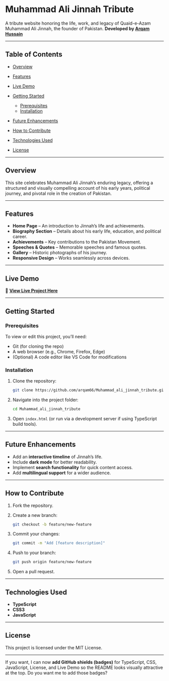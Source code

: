 

# Muhammad Ali Jinnah Tribute

A tribute website honoring the life, work, and legacy of Quaid-e-Azam Muhammad Ali Jinnah, the founder of Pakistan.
**Developed by [Arqam Hussain](https://github.com/arqam66)**

---

## Table of Contents

* [Overview](#overview)
* [Features](#features)
* [Live Demo](#live-demo)
* [Getting Started](#getting-started)

  * [Prerequisites](#prerequisites)
  * [Installation](#installation)
* [Future Enhancements](#future-enhancements)
* [How to Contribute](#how-to-contribute)
* [Technologies Used](#technologies-used)
* [License](#license)

---

## Overview

This site celebrates Muhammad Ali Jinnah’s enduring legacy, offering a structured and visually compelling account of his early years, political journey, and pivotal role in the creation of Pakistan.

---

## Features

* **Home Page** – An introduction to Jinnah’s life and achievements.
* **Biography Section** – Details about his early life, education, and political career.
* **Achievements** – Key contributions to the Pakistan Movement.
* **Speeches & Quotes** – Memorable speeches and famous quotes.
* **Gallery** – Historic photographs of his journey.
* **Responsive Design** – Works seamlessly across devices.

---

## Live Demo

🔗 **[View Live Project Here](https://arqam66.github.io/Muhammad_ali_jinnah_tribute/)**

---

## Getting Started

### Prerequisites

To view or edit this project, you’ll need:

* Git (for cloning the repo)
* A web browser (e.g., Chrome, Firefox, Edge)
* (Optional) A code editor like VS Code for modifications

### Installation

1. Clone the repository:

   ```bash
   git clone https://github.com/arqam66/Muhammad_ali_jinnah_tribute.git
   ```
2. Navigate into the project folder:

   ```bash
   cd Muhammad_ali_jinnah_tribute
   ```
3. Open `index.html` (or run via a development server if using TypeScript build tools).

---

## Future Enhancements

* Add an **interactive timeline** of Jinnah’s life.
* Include **dark mode** for better readability.
* Implement **search functionality** for quick content access.
* Add **multilingual support** for a wider audience.

---

## How to Contribute

1. Fork the repository.
2. Create a new branch:

   ```bash
   git checkout -b feature/new-feature
   ```
3. Commit your changes:

   ```bash
   git commit -m "Add [feature description]"
   ```
4. Push to your branch:

   ```bash
   git push origin feature/new-feature
   ```
5. Open a pull request.

---

## Technologies Used

* **TypeScript** 
* **CSS3** 
* **JavaScript**

---

## License

This project is licensed under the MIT License.

---

If you want, I can now **add GitHub shields (badges)** for TypeScript, CSS, JavaScript, License, and Live Demo so the README looks visually attractive at the top.
Do you want me to add those badges?
